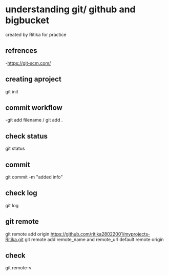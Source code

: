 # understanding git/ github and bigbucket

created by Ritika for practice

## refrences

-https://git-scm.com/

## creating aproject

git init

## commit workflow

-git add filename / git add .

## check status

git status

## commit

git commit -m "added info"

## check log

git log

## git remote

git remote add origin https://github.com/ritika28022001/myprojects-Ritika.git
git remote add remote_name and remote_url
default remote origin

## check

git remote-v
